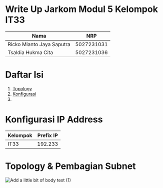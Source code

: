 # Write Up Jarkom Modul 5 Kelompok IT33

| Nama | NRP |
|----------|----------|
| Ricko Mianto Jaya Saputra | 5027231031 |
| Tsaldia Hukma Cita | 5027231036 | 

# Daftar Isi
1. [Topology](#topology-pembagian-subnet)
2. [Konfigurasi](#konfigurasi-ip-address)
3. 

# Konfigurasi IP Address
| Kelompok | Prefix IP |
|----------|----------|
| IT33 | 192.233 |

# Topology & Pembagian Subnet
![Add a little bit of body text (1)](https://github.com/user-attachments/assets/76c5cfcf-ca90-497f-a222-2cb9eefb5917)





